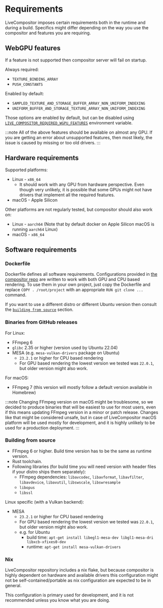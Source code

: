 # Requirements

LiveCompositor imposes certain requirements both in the runtime and during a build. Specifics might differ depending on the way you use the compositor and features you are requiring.

## WebGPU features

If a feature is not supported then compositor server will fail on startup.

Always required:
- `TEXTURE_BINDING_ARRAY`
- `PUSH_CONSTANTS`

Enabled by default:
- `SAMPLED_TEXTURE_AND_STORAGE_BUFFER_ARRAY_NON_UNIFORM_INDEXING`
- `UNIFORM_BUFFER_AND_STORAGE_TEXTURE_ARRAY_NON_UNIFORM_INDEXING`

Those options are enabled by default, but can be disabled using [`LIVE_COMPOSITOR_REQUIRED_WGPU_FEATURES`](./configuration.md#live_compositor_required_wgpu_features) environment variable.

:::note
All of the above features should be available on almost any GPU. If you are getting an error
about unsupported features, then most likely, the issue is caused by missing or too old drivers.
:::

## Hardware requirements

Supported platforms:

- Linux - `x86_64`
  - It should work with any GPU from hardware perspective. Even though very unlikely, it is possible
    that some GPUs might not have drivers that implement all the required features.
- macOS - Apple Silicon

Other platforms are not regularly tested, but compositor should also work on:
- Linux - `aarch64` (Note that by default docker on Apple Silicon macOS is running `aarch64` Linux)
- macOS - `x86_64`

## Software requirements

### Dockerfile

Dockerfile defines all software requirements. Configurations provided in [the compositor repo](https://github.com/software-mansion/live-compositor/tree/master/build_tools/docker)
are written to work with both GPU and CPU based rendering. To use them in your own project, just copy
the Dockerfile and replace `COPY . /root/project` with an appropriate <nobr>`RUN git clone ...`</nobr> command.

If you want to use a different distro or different Ubuntu version then consult the [`building from source`](#building-from-source) section.

### Binaries from GitHub releases

For Linux:
- FFmpeg 6
- `glibc` 2.35 or higher (version used by Ubuntu 22.04)
- MESA (e.g. `mesa-vulkan-drivers` package on Ubuntu)
  - `23.2.1` or higher for CPU based rendering
  - For GPU based rendering the lowest version we tested was `22.0.1`, but older version might also work.

For macOS:
- FFmpeg 7 (this version will mostly follow a default version available in Homebrew)

:::note
Changing FFmpeg version on macOS might be troublesome, so we decided to produce binaries that will
be easiest to use for most users, even if this means updating FFmpeg version in a minor or patch release.
Changes like that might be considered unsafe, but in case of LiveCompositor macOS platform will be used
mostly for development, and it is highly unlikely to be used for a production deployment.
:::

### Building from source

- FFmpeg 6 or higher. Build time version has to be the same as runtime version.
- Rust toolchain.
- Following libraries (for build time you will need version with header files if your distro ships them separately):
  - FFmpeg dependencies: `libavcodec`, `libavformat`, `libavfilter`, `libavdevice`, `libavutil`, `libswscale`, `libswresample`
  - `libopus`
  - `libssl`

Linux specific (with a Vulkan backend):
- MESA
  - `23.2.1` or higher for CPU based rendering
  - For GPU based rendering the lowest version we tested was `22.0.1`, but older version might also work.
  - e.g. for Ubuntu
    - build time: `apt-get install libegl1-mesa-dev libgl1-mesa-dri libxcb-xfixes0-dev`
    - runtime: `apt-get install mesa-vulkan-drivers`

### Nix

LiveCompositor repository includes a nix flake, but because compositor is highly dependent on hardware and
available drivers this configuration might not be self-contained/portable as nix configuration are expected
to be in general.

This configuration is primary used for development, and it is not recommended unless you know what you are doing.
